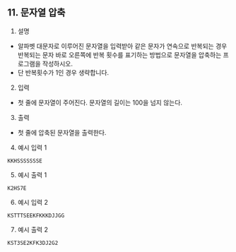 ## 11. 문자열 압축
1. 설명

- 알파벳 대문자로 이루어진 문자열을 입력받아 같은 문자가 연속으로 반복되는 경우 반복되는 문자 바로 오른쪽에 반복 횟수를 표기하는 방법으로 문자열을 압축하는 프로그램을 작성하시오.
- 단 반복횟수가 1인 경우 생략합니다.

2. 입력

- 첫 줄에 문자열이 주어진다. 문자열의 길이는 100을 넘지 않는다.

3. 출력

- 첫 줄에 압축된 문자열을 출력한다.

4. 예시 입력 1
```shell
KKHSSSSSSSE
```

5. 예시 출력 1
```shell
K2HS7E
```

6. 예시 입력 2

```shell
KSTTTSEEKFKKKDJJGG
```

7. 예시 출력 2

```shell
KST3SE2KFK3DJ2G2
```